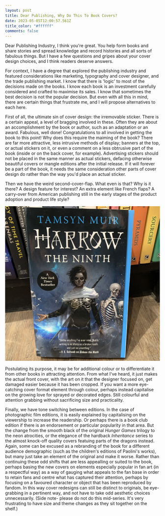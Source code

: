 ```yaml
---
layout: post
title: Dear Publishing, Why Do This To Book Covers?
date: 2023-05-05T12:00:57.561Z
title_color: "#ffffff"
comments: false
---
```

D﻿ear Publishing Industry, I﻿ think you're great. You help form books and share stories and spread knowledge and record histories and all sorts of fabulous things. But I have a few questions and gripes about your cover design choices, and I think readers deserve answers.

F﻿or context, I have a degree that explored the publishing industry and featured considerations like marketing, typography and cover designer, and the trade publishing market. I know that there is 'logic' to most of the decisions made on the books. I know each book is an investment carefully considered and crafted to maximise its sales. I know that sometimes the best decision is not the popular decision. But even with all this in mind, there are certain things that frustrate me, and I will propose alternatives to each here.

F﻿irst of all, the ultimate sin of cover design: the irremovable sticker. There is a certain appeal, a level of bragging involved in these. Often they are about an accomplishment by the book or author, such as an adaptation or an award. Fabulous, well done! Congratulations to all involved in getting the book to this point! Why does this require the maiming of the book? There are far more attractive, less intrusive methods of display; banners at the top, or actual stickers on it, or even a comment on a less obtrusive part of the book (inside or on the back cover, for example). Advertising stickers should not be placed in the same manner as actual stickers, defacing otherwise beautiful covers or mangle editions after the initial release. If it will forever be a part of the book, it needs the same consideration other parts of cover design do rather than the way you'd place an actual sticker.

T﻿hen we have the weird second-cover-flap. What even is that? Why is it there? A design feature for interest? An extra element like French flaps? A carry-over from American publishing still in the early stages of the product adoption and product life style?

![](../uploads/2023-05-05-false-cover.jpeg)

P﻿ostulating its purpose, it may be for additional colour or to differentiate it from other books in attracting attention. From what I've heard, it just makes the actual front cover, with the art on it that the designer focused on, get damaged easier because it has been cropped. If you want a more eye-catching cover format element through colour, perhaps instead capitalise on the growing love for sprayed or decorated edges. Still colourful and attention grabbing without sacrificing size and practicality.

F﻿inally, we have tone switching between editions. In the case of photographic film editions, it is easily explained by capitalising on the viewership to increase the readership. Or perhaps there is a book club edition if there is an endorsement or particular popularity in that area. But the change from the smooth black of the original *Hunger Games* trilogy to the neon atrocities, or the elegance of the hardback *Inheritance* series to the almost knock-off quality covers featuing parts of the dragons instead. Again, some can be excused as a rebranding of the book for a different audience demographic (such as the children's editions of Paolini's works), but many just take an element of the original and make it worse. Rather than continuing these odd shifts that are less appealling or suited to the book, perhaps basing the new covers on elements especially popular in fan art (in a respectful way) as a way of gauging what appeals to the fan base in order to retain fans and centre what has captured their attention, perhaps by focusing on a favoured character or object that has been reproduced by fandom. In this way cover redesigns can still be distinct to originals, be eye-grabbing in a pertinent way, and not have to take odd aesthetic choices unnecessarily. (Side note- please do not do this mid-series. It's very frustrating to have size and theme changes as they sit together on the shelf.)